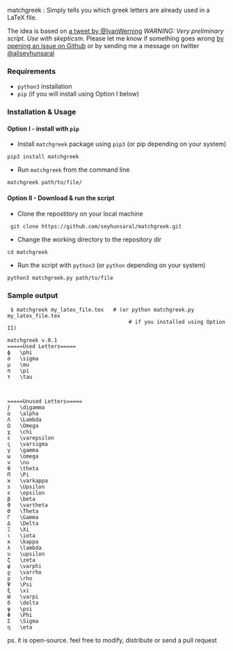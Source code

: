 matchgreek : Simply tells you which greek letters are already used in a LaTeX file.

The idea is based on [a tweet by @IvanWerning](https://twitter.com/IvanWerning/status/1255091491275526145)
*WARNING: Very preliminary script. Use with skepticsm.*
Please let me know if something goes wrong [by opening an issue on Github](https://github.com/seyhunsaral/matchgreek/issues) or by sending me a message on twitter [@aliseyhunsaral](https://www.twitter.com/aliseyhunsaral)

### Requirements
* `python3` installation 
* `pip` (if you will install using Option I below)

### Installation & Usage
#### Option I - install with `pip`

* Install `matchgreek` package using `pip3` (or pip depending on your system) 
```
pip3 install matchgreek
```
* Run `matchgreek` from the command line  
```
matchgreek path/to/file/
```

#### Option II - Download & run the script
* Clone the repostitory on your local machine
```
 git clone https://github.com/seyhunsaral/matchgreek.git
```
* Change the working directory to the repository dir
```
cd matchgreek
```
* Run the script with `python3` (or `python` depending on your system)
```
python3 matchgreek.py path/to/file
```
### Sample output
```
 $ matchgreek my_latex_file.tex   # (or python matchgreek.py my_latex_file.tex 
                                       # if you installed using Option II)

matchgreek v.0.1
=====Used Letters=====
ϕ   \phi
σ   \sigma
μ   \mu
π   \pi
τ   \tau



=====Unused Letters=====
ϝ   \digamma
α   \alpha
Λ   \Lambda
Ω   \Omega
χ   \chi
ε   \varepsilon
ς   \varsigma
γ   \gamma
ω   \omega
ν   \nu
θ   \theta
Π   \Pi
ϰ   \varkappa
s   \Upsilon
ϵ   \epsilon
β   \beta
ϑ   \vartheta
Θ   \Theta
Γ   \Gamma
Δ   \Delta
Ξ   \Xi
ι   \iota
κ   \kappa
λ   \lambda
υ   \upsilon
ζ   \zeta
φ   \varphi
ϱ   \varrho
ρ   \rho
Ψ   \Psi
ξ   \xi
ϖ   \varpi
δ   \delta
ψ   \psi
Φ   \Phi
Σ   \Sigma
η   \eta
```
ps. it is open-source. feel free to modify, distribute or send a pull request
